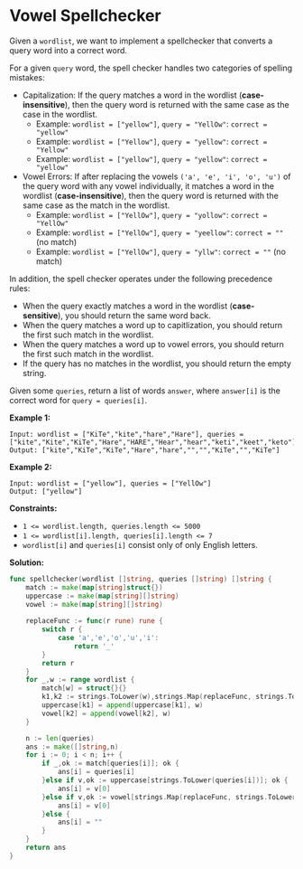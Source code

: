 # Vowel Spellchecker

Given a  `wordlist`, we want to implement a spellchecker that converts a query word into a correct word.

For a given  `query`  word, the spell checker handles two categories of spelling mistakes:

-   Capitalization: If the query matches a word in the wordlist (**case-insensitive**), then the query word is returned with the same case as the case in the wordlist.
    -   Example:  `wordlist = ["yellow"]`,  `query = "YellOw"`:  `correct = "yellow"`
    -   Example:  `wordlist = ["Yellow"]`,  `query = "yellow"`:  `correct = "Yellow"`
    -   Example:  `wordlist = ["yellow"]`,  `query = "yellow"`:  `correct = "yellow"`
-   Vowel Errors: If after replacing the vowels  `('a', 'e', 'i', 'o', 'u')`  of the query word with any vowel individually, it matches a word in the wordlist (**case-insensitive**), then the query word is returned with the same case as the match in the wordlist.
    -   Example:  `wordlist = ["YellOw"]`,  `query = "yollow"`:  `correct = "YellOw"`
    -   Example:  `wordlist = ["YellOw"]`,  `query = "yeellow"`:  `correct = ""`  (no match)
    -   Example:  `wordlist = ["YellOw"]`,  `query = "yllw"`:  `correct = ""`  (no match)

In addition, the spell checker operates under the following precedence rules:

-   When the query exactly matches a word in the wordlist (**case-sensitive**), you should return the same word back.
-   When the query matches a word up to capitlization, you should return the first such match in the wordlist.
-   When the query matches a word up to vowel errors, you should return the first such match in the wordlist.
-   If the query has no matches in the wordlist, you should return the empty string.

Given some  `queries`, return a list of words  `answer`, where  `answer[i]`  is the correct word for  `query = queries[i]`.

**Example 1:**

	Input: wordlist = ["KiTe","kite","hare","Hare"], queries = ["kite","Kite","KiTe","Hare","HARE","Hear","hear","keti","keet","keto"]
	Output: ["kite","KiTe","KiTe","Hare","hare","","","KiTe","","KiTe"]

**Example 2:**

	Input: wordlist = ["yellow"], queries = ["YellOw"]
	Output: ["yellow"]

**Constraints:**

-   `1 <= wordlist.length, queries.length <= 5000`
-   `1 <= wordlist[i].length, queries[i].length <= 7`
-   `wordlist[i]`  and  `queries[i]`  consist only of only English letters.

**Solution:**

```go
func spellchecker(wordlist []string, queries []string) []string {
    match := make(map[string]struct{})
    uppercase := make(map[string][]string)
    vowel := make(map[string][]string)
    
    replaceFunc := func(r rune) rune {
		switch r {
            case 'a','e','o','u','i':
                return '_'
        }
		return r
	}
    for _,w := range wordlist {
        match[w] = struct{}{}
        k1,k2 := strings.ToLower(w),strings.Map(replaceFunc, strings.ToLower(w))
        uppercase[k1] = append(uppercase[k1], w)
        vowel[k2] = append(vowel[k2], w)
    }

    n := len(queries)
    ans := make([]string,n)
    for i := 0; i < n; i++ {
        if _,ok := match[queries[i]]; ok {
            ans[i] = queries[i]
        }else if v,ok := uppercase[strings.ToLower(queries[i])]; ok {
            ans[i] = v[0]
        }else if v,ok := vowel[strings.Map(replaceFunc, strings.ToLower(queries[i]))]; ok {
            ans[i] = v[0]
        }else {
            ans[i] = ""
        }
    }
    return ans
}
```